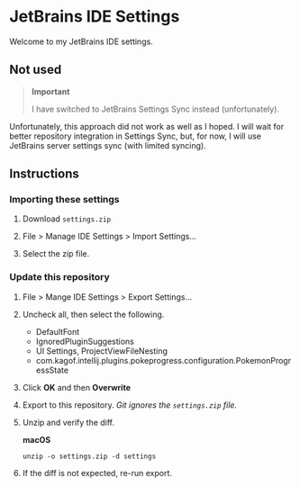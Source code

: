 # JetBrains IDE Settings

Welcome to my JetBrains IDE settings.

## Not used

> **Important**
>
> I have switched to JetBrains Settings Sync instead (unfortunately).

Unfortunately, this approach did not work as well as I hoped.
I will wait for better repository integration in Settings Sync,
but, for now, I will use JetBrains server settings sync (with limited syncing).

## Instructions

### Importing these settings

1. Download `settings.zip`

2. File > Manage IDE Settings > Import Settings...

3. Select the zip file.

### Update this repository

1. File > Mange IDE Settings > Export Settings...

2. Uncheck all, then select the following.
   - DefaultFont
   - IgnoredPluginSuggestions
   - UI Settings, ProjectViewFileNesting
   - com.kagof.intellij.plugins.pokeprogress.configuration.PokemonProgressState

3. Click **OK** and then **Overwrite**

4. Export to this repository. _Git ignores the `settings.zip` file._

5. Unzip and verify the diff.

   **macOS**

   ```shell
   unzip -o settings.zip -d settings
   ```

6. If the diff is not expected, re-run export.
